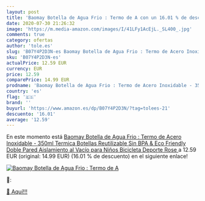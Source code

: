```yaml
---
layout: post
title: 'Baomay Botella de Agua Frio : Termo de A con un 16.01 % de descuento'
date: 2020-07-30 21:26:32
image: 'https://m.media-amazon.com/images/I/41LFy1AcEjL._SL400_.jpg'
comments: true
category: ofertas
author: 'tole.es'
slug: 'B07Y4P2D3N-es Baomay Botella de Agua Frio : Termo de Acero Inoxidable -...'
sku: 'B07Y4P2D3N-es'
actualPrice: 12.59 EUR
currency: EUR
price: 12.59
comparePrice: 14.99 EUR
prodname: 'Baomay Botella de Agua Frio : Termo de Acero Inoxidable - 350ml Termica Botellas Reutilizable  Sin BPA & Eco Friendly  Doble Pared Aislamiento al Vacío  para Niños  Bicicleta  Deporte  Rose '
country: 'es'
flag: '🇪🇸'
brand: ''
buyurl: 'https://www.amazon.es/dp/B07Y4P2D3N/?tag=tolees-21'
descuento: '16.01'
average: '12.59'
---
```


En este momento está [Baomay Botella de Agua Frio : Termo de Acero Inoxidable - 350ml Termica Botellas Reutilizable  Sin BPA & Eco Friendly  Doble Pared Aislamiento al Vacío  para Niños  Bicicleta  Deporte  Rose ](https://www.amazon.es/dp/B07Y4P2D3N/?tag=tolees-21) a 12.59 EUR (original: 14.99 EUR) (16.01 %  de descuento) en el siguiente enlace!

[![Baomay Botella de Agua Frio : Termo de A](https://m.media-amazon.com/images/I/41LFy1AcEjL._SL400_.jpg)](https://www.amazon.es/dp/B07Y4P2D3N/?tag=tolees-21)

🔎:


[🛒 Aquí!!!](https://www.amazon.es/dp/B07Y4P2D3N/?tag=tolees-21)
